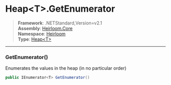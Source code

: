# Heap\<T>.GetEnumerator

> **Framework**: .NETStandard,Version=v2.1  
> **Assembly**: [Heirloom.Core][0]  
> **Namespace**: [Heirloom][0]  
> **Type**: [Heap\<T>][1]

--------------------------------------------------------------------------------

### GetEnumerator()

Enumerates the values in the heap (in no particular order)

```cs
public IEnumerator<T> GetEnumerator()
```

[0]: ../Heirloom.Core.md
[1]: Heirloom.Heap[T].md
